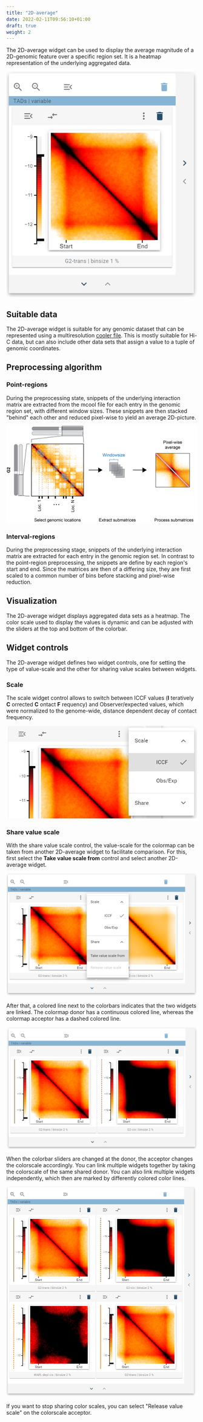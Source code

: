 ```yaml
---
title: "2D-average"
date: 2022-02-11T09:56:10+01:00
draft: true
weight: 2
---
```


The 2D-average widget can be used to display the average magnitude of a 2D-genomic feature over a specific region set. It is a heatmap representation of the underlying aggregated data.


![2d average](/docs/2d_average_widget.png)

## Suitable data

The 2D-average widget is suitable for any genomic dataset that can be represented using a multiresolution [cooler file](https://cooler.readthedocs.io/en/latest/). This is mostly suitable for Hi-C data, but can also include other data sets that assign a value to a tuple of genomic coordinates.

## Preprocessing algorithm

### Point-regions

During the preprocessing state, snippets of the underlying interaction matrix are extracted from the mcool file for each entry in the genomic region set, with different window sizes. These snippets are then stacked "behind" each other and reduced pixel-wise to yield an average 2D-picture.

![pileup procedure](/docs/pileup_procedure.png)

### Interval-regions

During the preprocessing stage, snippets of the underlying interaction matrix are extracted for each entry in the genomic region set. In contrast to the point-region preprocessing, the snippets are define by each region's start and end. Since the matrices are then of a differing size, they are first scaled to a common number of bins before stacking and pixel-wise reduction.

## Visualization

The 2D-average widget displays aggregated data sets as a heatmap. The color scale used to display the values is dynamic and can be adjusted with the sliders at the top and bottom of the colorbar.

## Widget controls

The 2D-average widget defines two widget controls, one for setting the type of value-scale and the other for sharing value scales between widgets.

### Scale

The scale widget control allows to switch between ICCF values (__I__ teratively __C__ orrected __C__ ontact __F__ requency) and Observer/expected values, which were normalized to the genome-wide, distance dependent decay of contact frequency.

![Widget controls scale](/docs/2d_average_widget_scale.png)

### Share value scale

With the share value scale control, the value-scale for the colormap can be taken from another 2D-average widget to facilitate comparison. For this, first select the __Take value scale from__ control and select another 2D-average widget.

![Widget controls take value scale from](/docs/2d_average_widget_take_value_scale_from.png)


After that, a colored line next to the colorbars indicates that the two widgets are linked. The colormap donor has a continuous colored line, whereas the colormap acceptor has a dashed colored line.

![Widget controls take value scale from](/docs/2d_average_widget_shared_value_scale.png)

When the colorbar sliders are changed at the donor, the acceptor changes the colorscale accordingly. You can link multiple widgets together by taking the colorscale of the same shared donor. You can also link multiple widgets independently, which then are marked by differently colored color lines.

![Multiple_shared_scales](/docs/2d_average_widget_multiple_shared_scales.png)

If you want to stop sharing color scales, you can select "Release value scale" on the colorscale acceptor.